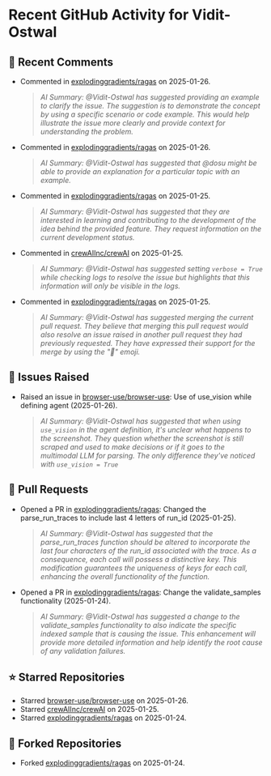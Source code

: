 # Recent GitHub Activity for Vidit-Ostwal

## 💬 Recent Comments
- Commented in [explodinggradients/ragas](https://github.com/explodinggradients/ragas/issues/1882#issuecomment-2614335490) on 2025-01-26.
  > *AI Summary: @Vidit-Ostwal has suggested providing an example to clarify the issue. The suggestion is to demonstrate the concept by using a specific scenario or code example. This would help illustrate the issue more clearly and provide context for understanding the problem.*
- Commented in [explodinggradients/ragas](https://github.com/explodinggradients/ragas/issues/1882#issuecomment-2614334336) on 2025-01-26.
  > *AI Summary: @Vidit-Ostwal has suggested that @dosu might be able to provide an explanation for a particular topic with an example.*
- Commented in [explodinggradients/ragas](https://github.com/explodinggradients/ragas/issues/1797#issuecomment-2614050877) on 2025-01-25.
  > *AI Summary: @Vidit-Ostwal has suggested that they are interested in learning and contributing to the development of the idea behind the provided feature. They request information on the current development status.*
- Commented in [crewAIInc/crewAI](https://github.com/crewAIInc/crewAI/issues/1970#issuecomment-2613994381) on 2025-01-25.
  > *AI Summary: @Vidit-Ostwal has suggested setting `verbose = True` while checking logs to resolve the issue but highlights that this information will only be visible in the logs.*
- Commented in [explodinggradients/ragas](https://github.com/explodinggradients/ragas/pull/1881#issuecomment-2613963202) on 2025-01-25.
  > *AI Summary: @Vidit-Ostwal has suggested merging the current pull request. They believe that merging this pull request would also resolve an issue raised in another pull request they had previously requested. They have expressed their support for the merge by using the "💪" emoji.*

## 🐛 Issues Raised
- Raised an issue in [browser-use/browser-use](https://github.com/browser-use/browser-use/issues/407): Use of use_vision while defining agent (2025-01-26).
  > *AI Summary: @Vidit-Ostwal has suggested that when using `use_vision` in the agent definition, it's unclear what happens to the screenshot. They question whether the screenshot is still scraped and used to make decisions or if it goes to the multimodal LLM for parsing. The only difference they've noticed with `use_vision = True`*

## 🚀 Pull Requests
- Opened a PR in [explodinggradients/ragas](https://github.com/explodinggradients/ragas/pull/1880): Changed the parse_run_traces to include last 4 letters of run_id (2025-01-25).
  > *AI Summary: @Vidit-Ostwal has suggested that the parse_run_traces function should be altered to incorporate the last four characters of the run_id associated with the trace. As a consequence, each call will possess a distinctive key. This modification guarantees the uniqueness of keys for each call, enhancing the overall functionality of the function.*
- Opened a PR in [explodinggradients/ragas](https://github.com/explodinggradients/ragas/pull/1879): Change the validate_samples functionality (2025-01-24).
  > *AI Summary: @Vidit-Ostwal has suggested a change to the validate_samples functionality to also indicate the specific indexed sample that is causing the issue. This enhancement will provide more detailed information and help identify the root cause of any validation failures.*

## ⭐ Starred Repositories
- Starred [browser-use/browser-use](https://github.com/browser-use/browser-use) on 2025-01-26.
- Starred [crewAIInc/crewAI](https://github.com/crewAIInc/crewAI) on 2025-01-25.
- Starred [explodinggradients/ragas](https://github.com/explodinggradients/ragas) on 2025-01-24.

## 🍴 Forked Repositories
- Forked [explodinggradients/ragas](https://github.com/Vidit-Ostwal/ragas) on 2025-01-24.
